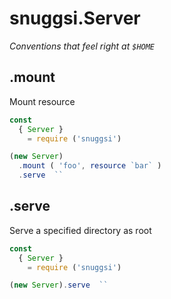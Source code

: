 # snuggsi.Server

_Conventions that feel right at `$HOME`_


## .mount

Mount resource

```javascript
const
  { Server }
    = require ('snuggsi')

(new Server)
  .mount ( 'foo', resource `bar` )
  .serve  ``
```

## .serve

Serve a specified directory as root

```javascript
const
  { Server }
    = require ('snuggsi')

(new Server).serve  ``
```
